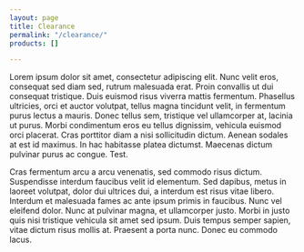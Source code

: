 ```yaml
---
layout: page
title: Clearance
permalink: "/clearance/"
products: []

---
```

Lorem ipsum dolor sit amet, consectetur adipiscing elit. Nunc velit eros, consequat sed diam sed, rutrum malesuada erat. Proin convallis ut dui consequat tristique. Duis euismod risus viverra mattis fermentum. Phasellus ultricies, orci et auctor volutpat, tellus magna tincidunt velit, in fermentum purus lectus a mauris. Donec tellus sem, tristique vel ullamcorper at, lacinia ut purus. Morbi condimentum eros eu tellus dignissim, vehicula euismod orci placerat. Cras porttitor diam a nisi sollicitudin dictum. Aenean sodales at est id maximus. In hac habitasse platea dictumst. Maecenas dictum pulvinar purus ac congue. Test.

Cras fermentum arcu a arcu venenatis, sed commodo risus dictum. Suspendisse interdum faucibus velit id elementum. Sed dapibus, metus in laoreet volutpat, dolor dui ultrices dui, a interdum est risus vitae libero. Interdum et malesuada fames ac ante ipsum primis in faucibus. Nunc vel eleifend dolor. Nunc at pulvinar magna, et ullamcorper justo. Morbi in justo quis nisi tristique vehicula sit amet sed ipsum. Duis tempus semper sapien, vitae dictum risus mollis at. Praesent a porta nunc. Donec eu commodo lacus.